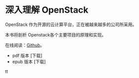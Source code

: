 # 深入理解 OpenStack

OpenStack 作为开源的云计算平台，正在被越来越多的公司所采用。

本书将剖析 Openstack各个主要项目的原理和实现。

在线阅读：[Github](SUMMARY.md)。

* pdf 版本 \[下载\]
* epub 版本 \[下载\]



tt
